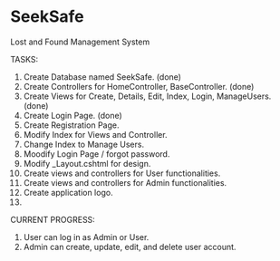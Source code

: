 # SeekSafe
Lost and Found Management System

TASKS:
1. Create Database named SeekSafe. (done)
2. Create Controllers for HomeController, BaseController. (done)
3. Create Views for Create, Details, Edit, Index, Login, ManageUsers. (done)
4. Create Login Page. (done)
5. Create Registration Page. 
6. Modify Index for Views and Controller. 
7. Change Index to Manage Users.
8. Moodify Login Page / forgot password.
9. Modify _Layout.cshtml for design.
10. Create views and controllers for User functionalities.
11. Create views and controllers for Admin functionalities.
12. Create application logo.
13. 


CURRENT PROGRESS:
1. User can log in as Admin or User.
2. Admin can create, update, edit, and delete user  account.



